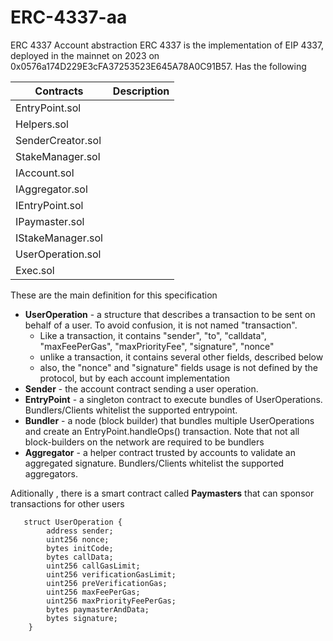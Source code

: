 # ERC-4337-aa
ERC 4337 Account abstraction
ERC 4337 is the implementation of EIP 4337, deployed in the mainnet on 2023 on 0x0576a174D229E3cFA37253523E645A78A0C91B57. Has the following

| Contracts | Description |
| --- | --- |
| EntryPoint.sol |  |
| Helpers.sol |  |
| SenderCreator.sol  |  |
| StakeManager.sol |  |
| IAccount.sol |  |
| IAggregator.sol |  |
| IEntryPoint.sol | |
| IPaymaster.sol |  |
| IStakeManager.sol |  |
| UserOperation.sol |  |
| Exec.sol |  |

These are the main definition for this specification

* **UserOperation** - a structure that describes a transaction to be sent on behalf of a user. To avoid confusion, it is not named "transaction".
  * Like a transaction, it contains "sender", "to", "calldata", "maxFeePerGas", "maxPriorityFee", "signature", "nonce"
  * unlike a transaction, it contains several other fields, described below
  * also, the "nonce" and "signature" fields usage is not defined by the protocol, but by each account implementation
* **Sender** - the account contract sending a user operation.
* **EntryPoint** - a singleton contract to execute bundles of UserOperations. Bundlers/Clients whitelist the supported entrypoint.
* **Bundler** - a node (block builder) that bundles multiple UserOperations and create an EntryPoint.handleOps() transaction. Note that not all block-builders on the network are required to be bundlers
* **Aggregator** - a helper contract trusted by accounts to validate an aggregated signature. Bundlers/Clients whitelist the supported aggregators.

 Aditionally , there is a smart contract called **Paymasters** that can sponsor transactions for other users

```solidity
   struct UserOperation {
        address sender;
        uint256 nonce;
        bytes initCode;
        bytes callData;
        uint256 callGasLimit;
        uint256 verificationGasLimit;
        uint256 preVerificationGas;
        uint256 maxFeePerGas;
        uint256 maxPriorityFeePerGas;
        bytes paymasterAndData;
        bytes signature;
    }
 ```
